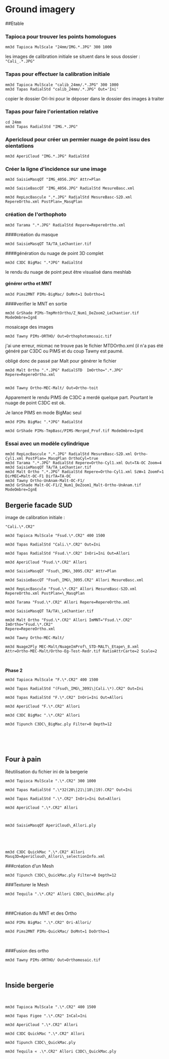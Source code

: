 
Ground imagery
==============

##Etable

### Tapioca pour trouver les points homologues
~~~
mm3d Tapioca MulScale "24mm/IMG.*.JPG" 300 1000
~~~

les images de calibration initiale se situent dans le sous dossier : ```"Cali_.*.JPG"```

### Tapas pour effectuer la calibration initiale
~~~
mm3d Tapioca MulScale "calib_24mm/.*.JPG" 300 1000
mm3d Tapas RadialStd "calib_24mm/.*.JPG" Out='Ini'
~~~

copier le dossier  Ori-Ini pour le déposer dans le dossier des images à traiter

### Tapas pour faire l'orientation relative
~~~
cd 24mm
mm3d Tapas RadialStd "IMG.*.JPG" 
~~~

### Apericloud pour créer un permier nuage de point issu des oientations

~~~
mm3d AperiCloud "IMG.*.JPG" RadialStd
~~~

### Créer la ligne d'incidence  sur une image 

~~~
mm3d SaisieMasqQT "IMG_4056.JPG" Attr=Plan

mm3d SaisieBascQT "IMG_4056.JPG" RadialStd MesureBasc.xml

mm3d RepLocBascule ".*.JPG" RadialStd MesureBasc-S2D.xml RepereOrtho.xml PostPlan=_MasqPlan
~~~

### création de l'orthophoto

~~~
mm3d Tarama ".*.JPG" RadialStd Repere=RepereOrtho.xml 
~~~

####création du masque 

~~~
mm3d SaisieMasqQT TA/TA_LeChantier.tif
~~~


####génération du nuage de point 3D complet

~~~
mm3d C3DC BigMac ".*JPG" RadialStd
~~~
le rendu du nuage de point peut être visualisé dans meshlab

#### générer ortho et MNT
~~~
mm3d Pims2MNT PIMs-BigMac/ DoMnt=1 DoOrtho=1
~~~

####verifier le MNT en sortie 

~~~
mm3d GrShade PIMs-TmpMntOrtho/Z_Num1_DeZoom2_LeChantier.tif ModeOmbre=IgnE
~~~

mosaicage des images 

~~~
mm3d Tawny PIMs-ORTHO/ Out=Orthophotomosaic.tif
~~~

j'ai une erreur, micmac ne trouve pas le fichier MTDOrtho.xml (il n'a pas été généré par C3DC ou PIMS et du coup Tawny est paumé.

obligé donc de passé par Malt pour générer le fichier

~~~
mm3d Malt Ortho ".*.JPG" RadialSTD  ImOrtho=".*.JPG" Repere=RepereOrtho.xml 


mm3d Tawny Ortho-MEC-Malt/ Out=Ortho-toit

~~~



Apparement le rendu PIMS de C3DC a merdé quelque part. Pourtant le nuage de point C3DC est ok.

Je lance PIMS en mode BigMac seul

~~~
mm3d PIMs BigMac ".*JPG" RadialStd

mm3d GrShade PIMs-TmpBasc/PIMS-Merged_Prof.tif ModeOmbre=IgnE
~~~




### Essai avec un modèle cylindrique

~~~
mm3d RepLocBascule ".*.JPG" RadialStd MesureBasc-S2D.xml Ortho-Cyl1.xml PostPlan=_MasqPlan OrthoCyl=true
mm3d Tarama ".*.JPG" RadialStd Repere=Ortho-Cyl1.xml Out=TA-OC Zoom=4
mm3d SaisieMasqQT TA/TA_LeChantier.tif
mm3d Malt Ortho ".*.JPG" RadialStd Repere=Ortho-Cyl1.xml SzW=1 ZoomF=1 DirMEC=Malt-OC-F1 DirTA=TA-OC
mm3d Tawny Ortho-UnAnam-Malt-OC-F1/
mm3d GrShade Malt-OC-F1/Z_Num1_DeZoom1_Malt-Ortho-UnAnam.tif ModeOmbre=IgnE
~~~

Bergerie facade SUD
-------------------

image de calibration initiale :


```"Cali.\*.CR2"```

~~~
mm3d Tapioca MulScale "Fsud.\*.CR2" 400 1500

mm3d Tapas RadialStd "Cali.\*.CR2" Out=Ini

mm3d Tapas RadialStd "Fsud.\*.CR2" InOri=Ini Out=Allori

mm3d AperiCloud "Fsud.\*.CR2" Allori

mm3d SaisieMasqQT "Fsud\_IMG\_3095.CR2" Attr=Plan

mm3d SaisieBascQT "Fsud\_IMG\_3095.CR2" Allori MesureBasc.xml

mm3d RepLocBascule "Fsud.\*.CR2" Allori MesureBasc-S2D.xml RepereOrtho.xml PostPlan=\_MasqPlan

mm3d Tarama "Fsud.\*.CR2" Allori Repere=RepereOrtho.xml

mm3d SaisieMasqQT TA/TA\_LeChantier.tif

mm3d Malt Ortho "Fsud.\*.CR2" Allori ImMNT="Fsud.\*.CR2" ImOrtho="Fsud.\*.CR2"
Repere=RepereOrtho.xml

mm3d Tawny Ortho-MEC-Malt/

mm3d Nuage2Ply MEC-Malt/NuageImProf\_STD-MALT\_Etape\_8.xml
Attr=Ortho-MEC-Malt/Ortho-Eg-Test-Redr.tif RatioAttrCarte=2 Scale=2
~~~
 

**Phase 2**

~~~
mm3d Tapioca MulScale "F.\*.CR2" 400 1500

mm3d Tapas RadialStd "(Fsud\_IMG\_3091\|Cali.\*).CR2" Out=Ini

mm3d Tapas RadialStd "F.\*.CR2" InOri=Ini Out=Allori

mm3d AperiCloud "F.\*.CR2" Allori

mm3d C3DC BigMac ".\*.CR2" Allori

mm3d Tipunch C3DC\_BigMac.ply Filter=0 Depth=12
~~~
 

 

Four à pain
-----------

Réutilisation du fichier ini de la bergerie

~~~
mm3d Tapioca MulScale ".\*.CR2" 300 1000

mm3d Tapas RadialStd ".\*32(20\|21\|18\|19).CR2" Out=Ini

mm3d Tapas RadialStd ".\*.CR2" InOri=Ini Out=Allori

mm3d AperiCloud ".\*.CR2" Allori

 

mm3d SaisieMasqQT AperiCloud\_Allori.ply

 

 

mm3d C3DC QuickMac ".\*.CR2" Allori Masq3D=AperiCloud\_Allori\_selectionInfo.xml
~~~

###création d’un Mesh

~~~
mm3d Tipunch C3DC\_QuickMac.ply Filter=0 Depth=12
~~~

###Texturer le Mesh

~~~
mm3d Tequila ".\*.CR2" Allori C3DC\_QuickMac.ply
~~~
 

###Création du MNT et des Ortho

~~~
mm3d PIMs BigMac ".\*.CR2" Ori-Allori/

mm3d Pims2MNT PIMs-QuickMac/ DoMnt=1 DoOrtho=1
~~~
 

###Fusion des ortho

~~~
mm3d Tawny PIMs-ORTHO/ Out=Orthomosaic.tif
~~~
 

Inside bergerie
---------------

 

~~~
mm3d Tapioca MulScale ".\*.CR2" 400 1500

mm3d Tapas Figee ".\*.CR2" InCal=Ini

mm3d AperiCloud ".\*.CR2" Allori

mm3d C3DC QuickMac ".\*.CR2" Allori

mm3d Tipunch C3DC\_QuickMac.ply

mm3d Tequila « .\*.CR2" Allori C3DC\_QuickMac.ply
~~~

